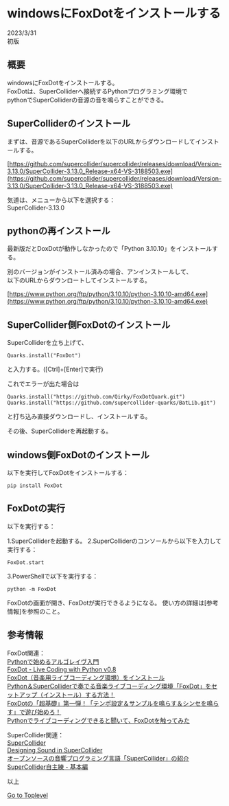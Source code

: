     
# windowsにFoxDotをインストールする  

2023/3/31        
初版    
  
## 概要  
windowsにFoxDotをインストールする。   
FoxDotは、SuperColliderへ接続するPythonプログラミング環境で  
pythonでSuperColliderの音源の音を鳴らすことができる。  


## SuperColliderのインストール
まずは、音源であるSuperColliderを以下のURLからダウンロードしてインストールする。  

[https://github.com/supercollider/supercollider/releases/download/Version-3.13.0/SuperCollider-3.13.0_Release-x64-VS-3188503.exe](https://github.com/supercollider/supercollider/releases/download/Version-3.13.0/SuperCollider-3.13.0_Release-x64-VS-3188503.exe)  

気道は、メニューから以下を選択する：  
SuperCollider-3.13.0  

## pythonの再インストール
最新版だとDoxDotが動作しなかったので「Python 3.10.10」をインストールする。  

別のバージョンがインストール済みの場合、アンインストールして、  
以下のURLからダウンロートしてインストールする。  

[https://www.python.org/ftp/python/3.10.10/python-3.10.10-amd64.exe](https://www.python.org/ftp/python/3.10.10/python-3.10.10-amd64.exe)  

## SuperCollider側FoxDotのインストール

SuperColliderを立ち上げて、  
```
Quarks.install("FoxDot")
```  
と入力する。([Ctrl]+[Enter]で実行)  

これでエラーが出た場合は  
```
Quarks.install("https://github.com/Qirky/FoxDotQuark.git")
Quarks.install("https://github.com/supercollider-quarks/BatLib.git")
```
と打ち込み直接ダウンロードし、インストールする。

その後、SuperColliderを再起動する。

## windows側FoxDotのインストール

以下を実行してFoxDotをインストールする：
```
pip install FoxDot
```

## FoxDotの実行
以下を実行する：

1.SuperColliderを起動する。
2.SuperColliderのコンソールから以下を入力して実行する：
```
FoxDot.start
```

3.PowerShellで以下を実行する：
```
python -m FoxDot
```
FoxDotの画面が開き、FoxDotが実行できるようになる。
使い方の詳細は[参考情報]を参照のこと。

## 参考情報 
FoxDot関連：  
[Pythonで始めるアルゴレイヴ入門](https://www.techscore.com/blog/2019/12/22/algorave-python/)  
[FoxDot - Live Coding with Python v0.8](https://github.com/Qirky/FoxDot)  
[FoxDot（音楽用ライブコーディング環境）をインストール](https://qiita.com/Hulc_0418/items/ba3e94633e465f7201d0)  
[Python＆SuperColliderで奏でる音楽ライブコーディング環境「FoxDot」をセットアップ（インストール）する方法！](https://blog.creative-plus.net/archives/8633)  
[FoxDotの「超基礎」第一弾！「テンポ設定＆サンプルを鳴らす＆シンセを鳴らす」で遊び始めろ！](https://blog.creative-plus.net/archives/8663)  
[Pythonでライブコーディングできると聞いて、FoxDotを触ってみた](https://blog.mtb-production.info/entry/2019/09/17/151840)  

SuperCollider関連：   
[SuperCollider](https://supercollider.github.io/)  
[Designing Sound in SuperCollider](https://en.wikibooks.org/wiki/Designing_Sound_in_SuperCollider)  
[オープンソースの音響プログラミング言語「SuperCollider」の紹介](https://tracpath.com/works/devops/supercollider/)  
[SuperCollider自主練 - 基本編](https://yoppa.org/works/ofbook_study/ofbook_study01.html)  

以上  

[Go to Toplevel](https://xshigee.github.io/web0/)  

